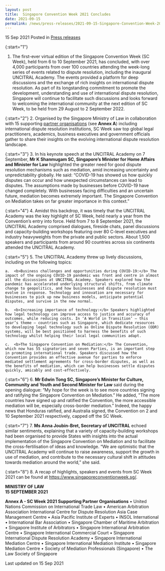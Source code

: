 ```yaml
---
layout: post
title:  Singapore Convention Week 2021 Concludes
date: 2021-09-15
permalink: /news/press-releases/2021-09-15-Singapore-Convention-Week-2021-Concludes
---
```


15 Sep 2021 Posted in [Press releases](/news/press-releases)

{:start="1"}
1. The first-ever virtual edition of the Singapore Convention Week (SC Week), held from 6 to 10 September 2021, has concluded, with over 4,000 participants from over 100 countries attending the week-long series of events related to dispute resolution, including the inaugural UNCITRAL Academy. The events provided a platform for deep discussions and the exchange of rich insights on international dispute resolution. As part of its longstanding commitment to promote the development, understanding and use of international dispute resolution, Singapore will continue to facilitate such discussions and looks forward to welcoming the international community at the next edition of SC Week, to be held from 29 August to 2 September 2022. 

{:start="2"}
2.	Organised by the Singapore Ministry of Law in collaboration with 15 supporting <a href="https://www.singaporeconventionweek.sg/partners.html">partner organisations</a> (see <b>Annex A</b>) including international dispute resolution institutions, SC Week saw top global legal practitioners, academics, business executives and government officials gather to share their insights on the evolving international dispute resolution landscape.

{:start="3"}
3.	In his keynote speech at the UNCITRAL Academy on 7 September, <b>Mr K Shanmugam SC, Singapore’s Minister for Home Affairs and Minister for Law</b> highlighted the greater need for good dispute resolution mechanisms such as mediation, amid increasing uncertainty and unpredictability globally. He said: “COVID-19 has showed us how quickly disputes can occur and how unexpected circumstances can lead to disputes. The assumptions made by businesses before COVID-19 have changed completely. With businesses facing difficulties and an uncertain future, mediation becomes extremely important. The Singapore Convention on Mediation takes on far greater importance in this context.”

{:start="4"}
4.	Amidst this backdrop, it was timely that the UNCITRAL Academy was the key highlight of SC Week, held nearly a year from the Convention’s entry into force. Held from 7 to 8 September 2021, the UNCITRAL Academy comprised dialogues, fireside chats, panel discussions and capacity-building workshops featuring over 80 C-level executives and industry heavyweights from the private and public sectors. About 1,500 speakers and participants from around 90 countries across six continents attended the UNCITRAL Academy. 

{:start="5"}
5.	The UNCITRAL Academy threw up lively discussions, including on the following topics:  

    a.	<b>Business challenges and opportunities during COVID-19:</b> The impact of the ongoing COVID-19 pandemic was front and centre in almost all the discussions at UNCITRAL Academy. Speakers explored how the pandemic has accelerated underlying structural shifts, from climate change to geopolitics, and how businesses and dispute resolution must evolve in response. Technology and innovation are necessary for businesses to pick up new business models, anticipate potential disputes, and survive in the new normal.
    
    b.	<b>Increasing importance of technology:</b> Speakers highlighted how legal technology can improve access to justice and accuracy of outcomes, while reducing costs. In ‘A World in Transition’ – this year’s theme – countries such as Singapore, which dedicate resources to developing legal technology such as Online Dispute Resolution (ODR) systems, will be best positioned to harness the benefits of such technology whilst helping their local legal communities adapt. 
    
    c.	<b>The Singapore Convention on Mediation:</b> The Convention, which now has 55 signatories and seven Parties, is an important step in promoting international trade. Speakers discussed how the Convention provides an effective avenue for parties to enforce mediated settlement agreements for cross-border disputes, as well as the benefits of mediation, which can help businesses settle disputes quickly, amicably and cost-effectively. 

{:start="6"}
6.	<b>Mr Edwin Tong SC, Singapore’s Minister for Culture, Community and Youth and Second Minister for Law</b> said during the opening dialogue: “My hope for the week is to see more countries signing and ratifying the Singapore Convention on Mediation.” He added, "The more countries have signed up and ratified the Convention, the more accessible mediation will be, especially cross-border mediation.” Indeed, the happy news that Honduras ratified, and Australia  signed, the Convention on 2 and 10 September 2021 respectively, capped off the SC Week.

{:start="7"}
7.	<b>Ms Anna Joubin-Bret, Secretary of UNCITRAL</b> echoed similar sentiments, explaining that a variety of capacity-building workshops had been organised to  provide States  with insights into the actual implementation of the Singapore Convention on Mediation and to facilitate the cross-fertilisation of ideas and knowledge. “We are optimistic that the UNCITRAL Academy will continue to raise awareness, support the growth in use of mediation, and contribute to the necessary cultural shift in attitudes towards mediation around the world,” she said.

{:start="8"}
8.	A recap of highlights, speakers and events from SC Week 2021 can be found at <a href="https://www.singaporeconventionweek.sg">https://www.singaporeconventionweek.sg/</a>.


**MINISTRY OF LAW**
<br>**15 SEPTEMBER 2021**

<b>Annex A - SC Week 2021 Supporting Partner Organisations</b>
•	United Nations Commission on International Trade Law
•	American Arbitration Association International Centre for Dispute Resolution Asia Case Management Centre
•	Asia Pacific Institute of Experts
•	INSOL International
•	International Bar Association 
•	Singapore Chamber of Maritime Arbitration
•	Singapore Institute of Arbitrators
•	Singapore International Arbitration Centre
•	Singapore International Commercial Court
•	Singapore International Dispute Resolution Academy
•	Singapore International Mediation Centre
•	Singapore International Mediation Institute
•	Singapore Mediation Centre
•	Society of Mediation Professionals (Singapore)
•	The Law Society of Singapore 


<p class="right-side-updated">Last updated on 15 Sep 2021</p>
